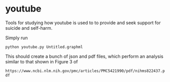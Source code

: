 # youtube
Tools for studying how youtube is used to to provide and seek support for suicide and self-harm.

Simply run

`python youtube.py Untitled.graphml`

This should create a bunch of json and pdf files, which perform an analysis similar to that shown in Figure 3 of

`https://www.ncbi.nlm.nih.gov/pmc/articles/PMC5421990/pdf/nihms822437.pdf`


